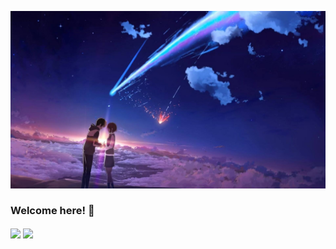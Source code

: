 ![banner](./assets/images/your-name.jpeg)
### Welcome here! 👋
<img align="center" src="https://github-readme-stats.vercel.app/api?username=m7yue&show_icons=true&count_private=true&theme=algolia" />
<img align="center" src="https://github-readme-stats.vercel.app/api/top-langs/?username=m7yue&theme=algolia&count_private=false" />
<!--
**m7yue/m7yue** is a ✨ _special_ ✨ repository because its `README.md` (this file) appears on your GitHub profile.

Here are some ideas to get you started:

- 🔭 I’m currently working on ...
- 🌱 I’m currently learning ...
- 👯 I’m looking to collaborate on ...
- 🤔 I’m looking for help with ...
- 💬 Ask me about ...
- 📫 How to reach me: ...
- 😄 Pronouns: ...
- ⚡ Fun fact: ...
-->
